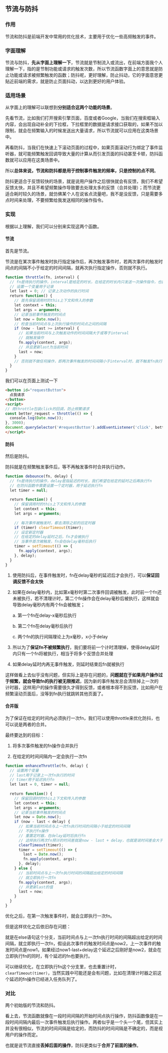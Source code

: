 ## 节流与防抖

### 作用

节流和防抖是前端开发中常用的优化技术，主要用于优化一些高频触发的事件。

### 字面理解

节流与防抖，**先从字面上理解一下**，节流就是节制流入或流出，在前端方面我个人理解一下，指的是节制功能或请求的触发次数，所以节流函数字面上的意思就是防止功能或请求被频繁触发的函数；防抖呢，更好理解，防止抖动，它的字面意思更贴近前端的需求，就是防止页面抖动，以达到更好的用户体验。

### 适用场景

从字面上的理解可以联想到**分别适合这两个功能的场景**。

先看节流，比如我们打开搜索引擎页面，百度或者Google，当我们在搜索框输入内容，会出现自动补全的下拉框，下拉框里的数据是请求接口获取的，如果不加以限制，就会在频繁输入的时候发送出大量请求，所以节流就可以应用在这类场景中。

再看防抖，当我们在快速上下滚动页面的过程中，如果页面滚动行为绑定了事件监听器，就可能频繁触发回调导致大量的计算从而引发页面的抖动甚至卡顿，防抖函数就可以应用在这类场景中。

所以**总体来说，节流和防抖都是用于控制事件触发的频率，只是控制的点不同**。

防抖更适合于反馈较快的场景，就是说用户操作之后很快就会有反馈，我们不希望反馈太快，并且不希望频繁操作导致要去处理太多的反馈（合并处理）；而节流更适合耗时较久的场景，就仿佛某个人在说省点流量吧，我不是没反馈，只是需要多点时间来处理，不要频繁给我发送相同的操作指令。

### 实现

根据以上理解，我们可以分别来实现这两个函数。

#### 节流

首先是节流。

节流是在某次事件触发时执行指定操作后，再次触发事件时，若两次事件的触发时间点的间隔不小于给定的时间间隔，就再次执行指定操作，否则就不执行。

```javascript
function throttle(fn, interval) {  
  // fn是待执行的操作，interval是给定的时长，在给定的时长内只发送一次操作指令，也就是说只执行一次fn  
  // 设置一个变量用于记录  
  let last = 0; // 记录上次动作的执行时间  
  return function() {  
    // 首先保留调用时的this上下文和传入的参数  
    let context = this;  
    let args = arguments;  
    // 记录当前事件触发的时间点  
    let now = Date.now();  
    // 检查当前时间点与上次执行操作的时间点之间的间隔  
    if (now - last >= interval) {  
      // 如果当前时间与上次触发动作的时间间隔大于或等于interval  
      // 就触发操作  
      fn.apply(context, args);  
      // 并且更新last为当前时间  
      last = now;  
    }  
    // 否则就不做任何操作，即两次事件触发的时间间隔小于interval时，就不触发fn执行，保证在interval设置的时长内只执行一次fn  
  }  
}
```

我们可以在页面上测试一下

```html
<button id="requestButton">  
  点我请求  
</button>  
<script>  
// 用throttle包装click的回调，防止频繁请求  
const better_request = throttle(() => {  
  console.log(Date.now());  
}, 3000);  
document.querySelector('#requestButton').addEventListener('click', better_request);  
</script>
```

#### 防抖

然后是防抖。

防抖就是在频繁触发事件后，等不再触发事件时合并执行动作。

```javascript
function debounce(fn, delay) {  
  // fn是待执行的操作，delay是指延迟的时长，我们希望在给定的延时之后再执行fn  
  // 在防抖函数中需要设置一个定时器，用于延迟执行fn  
  let timer = null;  
    
  return function() {  
    // 保留调用时的this上下文和传入的参数  
    let context = this;  
    let args = arguments;  
      
    // 每次事件被触发时，都去清除之前的旧定时器  
    if (timer) clearTimeout(timer);  
    // 设定新定时器  
    // 在给定的delay延时之后，fn才会被执行  
    // 当事件首次被触发，fn会在delay毫秒后执行  
    timer = setTimeout(() => {  
      fn.apply(context, args);  
    }, delay);  
  }  
}
```

1. 使用防抖后，在事件触发时，fn在delay毫秒的延迟后才会执行，可以**保证回调反馈不会太快**
    
2. 如果在delay毫秒内，比如第x毫秒时第二次事件回调被触发，此时前一个fn还未被执行，若不清理计时，第二个fn操作会在delay毫秒后被执行，这样就会导致delay毫秒内有两个fn会被触发；
    
    a. 第一个fn在delay-x毫秒后执行
        
    b. 第二个fn在delay毫秒后执行
        
    c. 两个fn的执行间隔理论上为x毫秒，x小于delay
        
3. 所以为了**保证fn不被频繁执行**，我们要将前一个计时清理掉，使得delay延时内只有一个fn将被执行，相当于将多个反馈合并处理
    
4. 如果delay延时内再无事件触发，则延时结束后fn就被执行
    

这样做看上去似乎没有问题，但实际上是存在问题的，**问题就在于如果用户操作过于频繁，就会导致fn的执行被无限推迟**，因为新的事件触发总会清除掉上一次的计时器，这样用户的操作需要很久才得到反馈，或者根本得不到反馈，比如用户在频繁滚动页面后，没等到fn执行就跳转其他页面了。

#### 合并版

为了保证在给定的时间内必须执行一次fn，我们可以使用throttle来优化防抖，也可以说是两者的合并。

最终要达到的目标：

1. 将多次事件触发的fn操作合并执行
    
2. 在给定的时间间隔内一定会执行一次fn
    

```javascript
function enhanceThrottle(fn, delay) {  
  // 设置两个变量  
  // last用于记录上一次fn执行的时间  
  // timer用于延迟执行fn  
  let last = 0, timer = null;  
    
  return function() {  
    // 保留回调时的this上下文和传入的参数  
    let context = this;  
    let args = arguments;  
    // 记录当前事件触发的时间点  
    let now = Date.now();  
    if (now - last < delay) {  
      // 如果当前时间点与上一次fn执行时间的间隔小于给定的时间间隔  
      // 不执行fn操作  
      // 重置定时器，在delay延时后执行fn  
      // 这样执行两次fn预计的时间差就是now - last + delay，也就是说时间差会大于delay  
      clearTimeout(timer);  
      timer = setTimeout(() => {  
        last = Date.now();  
        fn.apply(context, args);  
      }, delay);  
    } else {  
      // 当前时间点与上一次fn执行时间的间隔超出给定的时间间隔  
      // 就立即执行一次fn  
      fn.apply(context, args);  
      // 并更新last的值  
      last = now;  
    }  
  }  
}
```
优化之后，在第一次触发事件时，就会立即执行一次fn。

但是这样优化之后依旧存在问题：

就是在else语句这个分支，当前时间点与上一次fn执行时间的间隔超出给定的时间间隔，就立即执行一次fn，假设此次事件的触发时间点是now2，上一次事件的触发时间点是now1，如果经过now1-last+delay这个延迟之后刚好是now2，就会在立即执行fn的同时，有个延迟的fn也要执行。

可以继续优化，在立即执行fn这个分支里，也去重置计时，`clearTimeout(timer)`，当然实践中可能还是会有问题，比如在清理计时器之前这个延迟的fn操作已经进入任务队列了。

### 对比

两个初始版的节流和防抖。

看上去，节流函数就像在一段时间间隔的开始时间点执行操作，防抖函数像是在一段时间间隔内最后一次事件触发后执行操作。两者似乎是一个头一个尾，但其实上并没有很相似，节流的时间间隔是给定的，而防抖的时间间隔是不确定的，而是视用户的操作而定。

也就是说节流直接**丢掉后面的操作**，防抖更类似于**合并了前面的操作**。